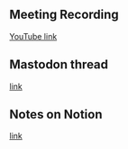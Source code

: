 ## Meeting Recording

[YouTube link](https://youtu.be/JR44ymSjt5Y)

## Mastodon thread

[link](https://neuromatch.social/@OREL/111752542590745610)

## Notes on Notion

[link](https://www.notion.so/jopro-org/SMN-2024-0113-ab48b07406604b52ad53675160a74b2c)
